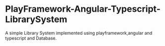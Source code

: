 # PlayFramework-Angular-Typescript-LibrarySystem
A simple Library System implemented using playframework,angular and typescript and Database.
